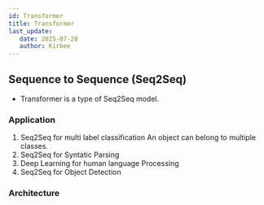```yaml
---
id: Transformer
title: Transformer
last_update:
   date: 2025-07-20
   author: Kirbee
---
```


## Sequence to Sequence (Seq2Seq)
- Transformer is a type of Seq2Seq model.

### Application
1. Seq2Seq for multi label classification
 An object can belong to multiple classes.
2. Seq2Seq for Syntatic Parsing
3. Deep Learning for human language Processing
4. Seq2Seq for Object Detection

### Architecture
```mermaid

```